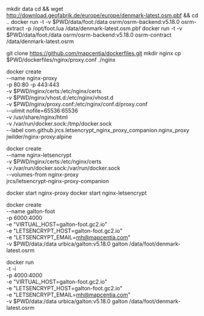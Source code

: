 mkdir data
cd && wget http://download.geofabrik.de/europe/europe/denmark-latest.osm.pbf && cd ..
docker run -t -v $PWD/data/foot:/data osrm/osrm-backend:v5.18.0 osrm-extract -p /opt/foot.lua /data/denmark-latest.osm.pbf
docker run -t -v $PWD/data/foot:/data osrm/osrm-backend:v5.18.0 osrm-contract /data/denmark-latest.osrm

git clone https://github.com/mapcentia/dockerfiles.git
mkdir nginx
cp $PWD/dockerfiles/nginx/proxy.conf ./nginx

docker create \
    --name nginx-proxy \
    -p 80:80 -p 443:443 \
    -v $PWD/nginx/certs:/etc/nginx/certs \
    -v $PWD/nginx/vhost.d:/etc/nginx/vhost.d \
    -v $PWD/nginx/proxy.conf:/etc/nginx/conf.d/proxy.conf \
    --ulimit nofile=65536:65536 \
    -v /usr/share/nginx/html \
    -v /var/run/docker.sock:/tmp/docker.sock \
    --label com.github.jrcs.letsencrypt_nginx_proxy_companion.nginx_proxy \
    jwilder/nginx-proxy:alpine
    
docker create \
    --name nginx-letsencrypt \
    -v $PWD/nginx/certs:/etc/nginx/certs \
    -v /var/run/docker.sock:/var/run/docker.sock \
    --volumes-from nginx-proxy \
    jrcs/letsencrypt-nginx-proxy-companion

docker start nginx-proxy
docker start nginx-letsencrypt

docker create \
    --name galton-foot \
    -p 6000:4000 \
    -e "VIRTUAL_HOST=galton-foot.gc2.io" \
    -e "LETSENCRYPT_HOST=galton-foot.gc2.io" \
    -e "LETSENCRYPT_EMAIL=mh@mapcentia.com" \
    -v $PWD/data:/data urbica/galton:v5.18.0 galton /data/foot/denmark-latest.osrm

docker run \
    -t -i \
    -p 4000:4000 \
    -e "VIRTUAL_HOST=galton-foot.gc2.io" \
    -e "LETSENCRYPT_HOST=galton-foot.gc2.io" \
    -e "LETSENCRYPT_EMAIL=mh@mapcentia.com" \
    -v $PWD/data:/data urbica/galton:v5.18.0 galton /data/foot/denmark-latest.osrm

